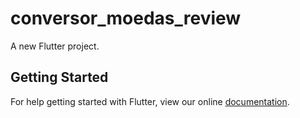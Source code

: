 # conversor_moedas_review

A new Flutter project.

## Getting Started

For help getting started with Flutter, view our online
[documentation](https://flutter.io/).
